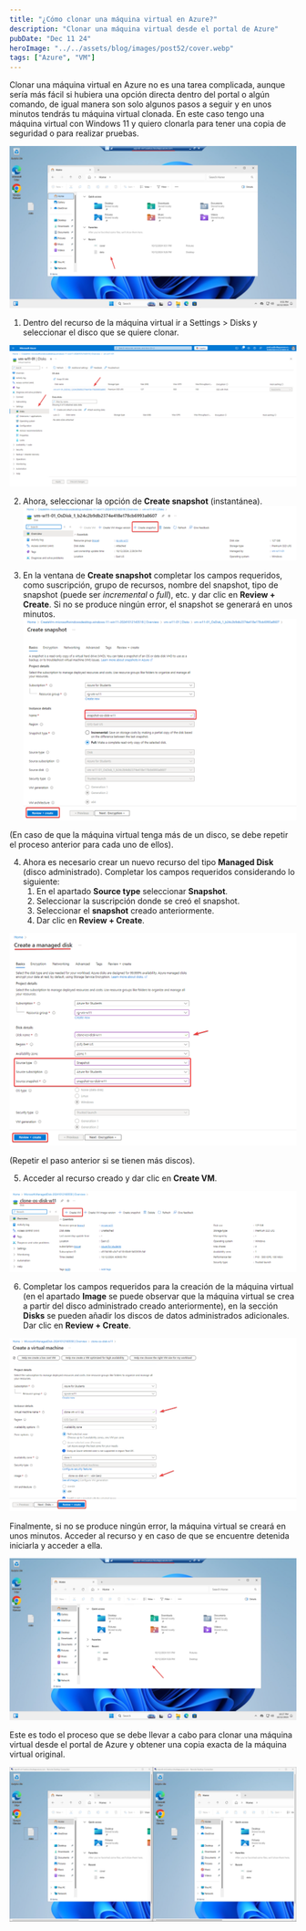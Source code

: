 ```yaml
---
title: "¿Cómo clonar una máquina virtual en Azure?"
description: "Clonar una máquina virtual desde el portal de Azure"
pubDate: "Dec 11 24"
heroImage: "../../assets/blog/images/post52/cover.webp"
tags: ["Azure", "VM"]
---
```


Clonar una máquina virtual en Azure no es una tarea complicada, aunque sería más fácil si hubiera una opción directa dentro del portal o algún comando, de igual manera son solo algunos pasos a seguir y en unos minutos tendrás tu máquina virtual clonada. En este caso tengo una máquina virtual con Windows 11 y quiero clonarla para tener una copia de seguridad o para realizar pruebas.

![VM base con Windows 11](../../assets/blog/images/post52/1.png)

1. Dentro del recurso de la máquina virtual ir a Settings > Disks y seleccionar el disco que se quiere clonar.

![Seleccionar disco](../../assets/blog/images/post52/2.png)

2. Ahora, seleccionar la opción de **Create snapshot** (instantánea).
![Crear instantánea](../../assets/blog/images/post52/3.png)

3. En la ventana de **Create snapshot** completar los campos requeridos, como suscripción, grupo de recursos, nombre del snapshot, tipo de snapshot (puede ser _incremental_ o _full_), etc. y dar clic en **Review + Create**. Si no se produce ningún error, el snapshot se generará en unos minutos.
![Completar campos](../../assets/blog/images/post52/4.png)

(En caso de que la máquina virtual tenga más de un disco, se debe repetir el proceso anterior para cada uno de ellos).

4. Ahora es necesario crear un nuevo recurso del tipo **Managed Disk** (disco administrado). Completar los campos requeridos considerando lo siguiente:
   1. En el apartado **Source type** seleccionar **Snapshot**.
   2. Seleccionar la suscripción donde se creó el snapshot.
   3. Seleccionar el **snapshot** creado anteriormente.
   4. Dar clic en **Review + Create**.

![Crear disco administrado](../../assets/blog/images/post52/5.png)

(Repetir el paso anterior si se tienen más discos).

5. Acceder al recurso creado y dar clic en **Create VM**.

![Crear VM](../../assets/blog/images/post52/6.png)

6. Completar los campos requeridos para la creación de la máquina virtual (en el apartado **Image** se puede observar que la máquina virtual se crea a partir del disco administrado creado anteriormente), en la sección **Disks** se pueden añadir los discos de datos administrados adicionales. Dar clic en **Review + Create**.

![Completar campos](../../assets/blog/images/post52/7.png)

Finalmente, si no se produce ningún error, la máquina virtual se creará en unos minutos. Acceder al recurso y en caso de que se encuentre detenida iniciarla y acceder a ella.

![Máquina virtual clonada](../../assets/blog/images/post52/8.png)

Este es todo el proceso que se debe llevar a cabo para clonar una máquina virtual desde el portal de Azure y obtener una copia exacta de la máquina virtual original.

![Máquinas virtuales](../../assets/blog/images/post52/9.png)
